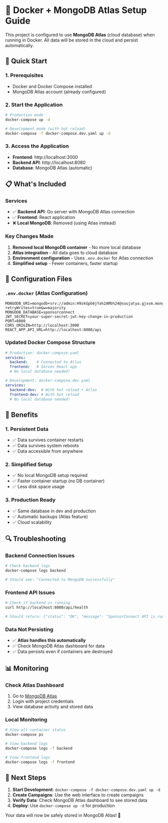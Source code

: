 # 🐳 Docker + MongoDB Atlas Setup Guide

This project is configured to use **MongoDB Atlas** (cloud database) when running in Docker. All data will be stored in the cloud and persist automatically.

## 🚀 Quick Start

### 1. Prerequisites
- Docker and Docker Compose installed
- MongoDB Atlas account (already configured)

### 2. Start the Application
```bash
# Production mode
docker-compose up -d

# Development mode (with hot reload)
docker-compose -f docker-compose.dev.yaml up -d
```

### 3. Access the Application
- **Frontend**: http://localhost:3000
- **Backend API**: http://localhost:8080
- **Database**: MongoDB Atlas (automatic)

## 📋 What's Included

### Services
- ✅ **Backend API**: Go server with MongoDB Atlas connection
- ✅ **Frontend**: React application 
- ❌ **Local MongoDB**: Removed (using Atlas instead)

### Key Changes Made
1. **Removed local MongoDB container** - No more local database
2. **Atlas integration** - All data goes to cloud database  
3. **Environment configuration** - Uses `.env.docker` for Atlas connection
4. **Simplified setup** - Fewer containers, faster startup

## 🔧 Configuration Files

### `.env.docker` (Atlas Configuration)
```env
MONGODB_URI=mongodb+srv://admin:H9skGpb6jYa%2AMb%24@soujatya.gjxsm.mongodb.net/sponsorconnect?retryWrites=true&w=majority
MONGODB_DATABASE=sponsorconnect
JWT_SECRET=your-super-secret-jwt-key-change-in-production
PORT=8080
CORS_ORIGIN=http://localhost:3000
REACT_APP_API_URL=http://localhost:8080/api
```

### Updated Docker Compose Structure
```yaml
# Production: docker-compose.yaml
services:
  backend:    # Connected to Atlas
  frontend:   # Serves React app
  # No local database needed!

# Development: docker-compose.dev.yaml  
services:
  backend-dev:  # With hot reload + Atlas
  frontend-dev: # With hot reload
  # No local database needed!
```

## 🌟 Benefits

### 1. **Persistent Data**
- ✅ Data survives container restarts
- ✅ Data survives system reboots
- ✅ Data accessible from anywhere

### 2. **Simplified Setup**
- ✅ No local MongoDB setup required
- ✅ Faster container startup (no DB container)
- ✅ Less disk space usage

### 3. **Production Ready**
- ✅ Same database in dev and production
- ✅ Automatic backups (Atlas feature)
- ✅ Cloud scalability

## 🔍 Troubleshooting

### Backend Connection Issues
```bash
# Check backend logs
docker-compose logs backend

# Should see: "Connected to MongoDB successfully"
```

### Frontend API Issues  
```bash
# Check if backend is running
curl http://localhost:8080/api/health

# Should return: {"status": "OK", "message": "SponsorConnect API is running"}
```

### Data Not Persisting
- ✅ **Atlas handles this automatically**
- ✅ Check MongoDB Atlas dashboard for data
- ✅ Data persists even if containers are destroyed

## 📊 Monitoring

### Check Atlas Dashboard
1. Go to [MongoDB Atlas](https://cloud.mongodb.com/)
2. Login with project credentials
3. View database activity and stored data

### Local Monitoring
```bash
# View all container status
docker-compose ps

# View backend logs
docker-compose logs -f backend

# View frontend logs  
docker-compose logs -f frontend
```

## 🎯 Next Steps

1. **Start Development**: `docker-compose -f docker-compose.dev.yaml up -d`
2. **Create Campaigns**: Use the web interface to create campaigns
3. **Verify Data**: Check MongoDB Atlas dashboard to see stored data
4. **Deploy**: Use `docker-compose up -d` for production

Your data will now be safely stored in MongoDB Atlas! 🚀

